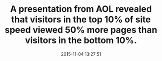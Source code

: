 ---
layout: post
title:  "A presentation from AOL revealed that visitors in the top 10% of site speed viewed 50% more pages than visitors in the bottom 10%."
img:
 image: "generic.png"
 alt: "WPO Stats Logo"
storySource: "http://assets.en.oreilly.com/1/event/29/The%20Secret%20Weapons%20of%20the%20AOL%20Optimization%20Team%20Presentation.pdf"
date:   2015-11-04 13:27:51
tags:
 - page views
---